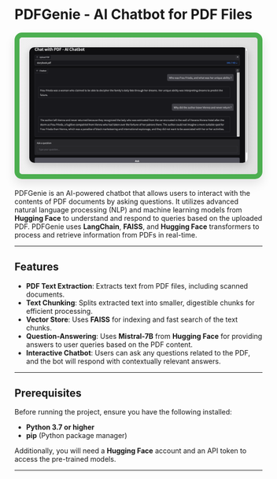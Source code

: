 # PDFGenie - AI Chatbot for PDF Files

<div style="border: 10px solid #4CAF50; padding: 20px; text-align: center; width: fit-content; margin: 20px auto; background: linear-gradient(to right, #f0f0f0, #e0e0e0); border-radius: 15px; box-shadow: 0px 10px 20px rgba(0, 0, 0, 0.1);">
    <img src="botImage.png" alt="PDFGenie Bot" style="max-width: 100%; height: auto; border-radius: 10px; box-shadow: 0px 5px 15px rgba(0, 0, 0, 0.2);">
</div>

PDFGenie is an AI-powered chatbot that allows users to interact with the contents of PDF documents by asking questions. It utilizes advanced natural language processing (NLP) and machine learning models from **Hugging Face** to understand and respond to queries based on the uploaded PDF. PDFGenie uses **LangChain**, **FAISS**, and **Hugging Face** transformers to process and retrieve information from PDFs in real-time.

---

## Features

- **PDF Text Extraction**: Extracts text from PDF files, including scanned documents.
- **Text Chunking**: Splits extracted text into smaller, digestible chunks for efficient processing.
- **Vector Store**: Uses **FAISS** for indexing and fast search of the text chunks.
- **Question-Answering**: Uses **Mistral-7B** from **Hugging Face** for providing answers to user queries based on the PDF content.
- **Interactive Chatbot**: Users can ask any questions related to the PDF, and the bot will respond with contextually relevant answers.

---

## Prerequisites

Before running the project, ensure you have the following installed:

- **Python 3.7 or higher**
- **pip** (Python package manager)

Additionally, you will need a **Hugging Face** account and an API token to access the pre-trained models.

---
